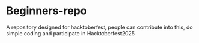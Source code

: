 # Beginners-repo
A repository designed for hacktoberfest, people can contribute into this, do simple coding and participate in Hacktoberfest2025
